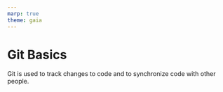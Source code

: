 ```yaml
---
marp: true
theme: gaia
---
```

# Git Basics
Git is used to track changes to code and to synchronize code with other people. 
